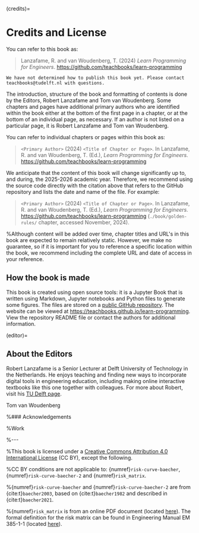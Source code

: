 (credits)=
# Credits and License

You can refer to this book as:

> Lanzafame, R. and van Woudenberg, T. (2024) _Learn Programming for Engineers_. https://github.com/teachbooks/learn-programming

```{note}
We have not determined how to publish this book yet. Please contact teachbooks@tudelft.nl with questions.
```

The introduction, structure of the book and formatting of contents is done by the Editors, Robert Lanzafame and Tom van Woudenberg. Some chapters and pages have additional primary authors who are identified within the book either at the bottom of the first page in a chapter, or at the bottom of an individual page, as necessary. If an author is not listed on a particular page, it is Robert Lanzafame and Tom van Woudenberg.

You can refer to individual chapters or pages within this book as:

> `<Primary Author>` (2024) `<Title of Chapter or Page>`. In Lanzafame, R. and van Woudenberg, T. (Ed.), _Learn Programming for Engineers._ https://github.com/teachbooks/learn-programming

We anticipate that the content of this book will change significantly up to, and during, the 2025-2026 academic year. Therefore, we recommend using the source code directly with the citation above that refers to the GitHub repository and lists the date and name of the file. For example:

> `<Primary Author>` (2024) `<Title of Chapter or Page>`. In Lanzafame, R. and van Woudenberg, T. (Ed.), _Learn Programming for Engineers._ https://github.com/teachbooks/learn-programming (`./book/golden-rules/` chapter, accessed November, 2024).

%Although content will be added over time, chapter titles and URL's in this book are expected to remain relatively static. However, we make no guarantee, so if it is important for you to reference a specific location within the book, we recommend including the complete URL and date of access in your reference.

## How the book is made

This book is created using open source tools: it is a Jupyter Book that is written using Markdown, Jupyter notebooks and Python files to generate some figures. The files are stored on a [public GitHub repository](https://github.com/learn-programming). The website can be viewed at https://teachbooks.github.io/learn-programming. View the repository README file or contact the authors for additional information.

(editor)=
## About the Editors

Robert Lanzafame is a Senior Lecturer at Delft University of Technology in the Netherlands. He enjoys teaching and finding new ways to incorporate digital tools in engineering education, including making online interactive textbooks like this one together with colleagues. For more about Robert, visit his [TU Delft page](https://www.tudelft.nl/en/staff/r.c.lanzafame/).

Tom van Woudenberg

%### Acknowledgements

%Work

%---

%This book is licensed under a <a rel="license" href="http://creativecommons.org/licenses/by/4.0/">Creative Commons Attribution 4.0 International License</a> (CC BY), except the following.

%CC BY conditions are not applicable to: {numref}`risk-curve-baecher`, {numref}`risk-curve-baecher-2` and {numref}`risk_matrix`.

%{numref}`risk-curve-baecher` and {numref}`risk-curve-baecher-2` are from {cite:t}`baecher2003`, based on {cite:t}`baecher1982` and described in {cite:t}`baecher2021`.

%{numref}`risk_matrix` is from an online PDF document (located [here](https://home.army.mil/lee/application/files/7815/3809/1878/Tables.pdf)). The formal definition for the risk matrix can be found in Engineering Manual EM 385-1-1 (located [here](https://www.publications.usace.army.mil/portals/76/publications/engineermanuals/em_385-1-1.pdf)).